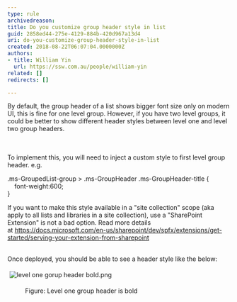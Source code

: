 ```yaml
---
type: rule
archivedreason: 
title: Do you customize group header style in list
guid: 2858ed44-275e-4129-884b-420d967a13d4
uri: do-you-customize-group-header-style-in-list
created: 2018-08-22T06:07:04.0000000Z
authors:
- title: William Yin
  url: https://ssw.com.au/people/william-yin
related: []
redirects: []

---
```



By default, the group header&#160;of a&#160;list shows bigger font size only&#160;on modern UI, this is fine for one level group. However, if you have two level groups, it could be better to show different header styles between level one and level two group headers.<br>
<br><excerpt class='endintro'></excerpt><br>
<p>​To implement this, you will need to inject a custom style to first level group header.​ e.g.</p><p class="ssw15-rteElement-CodeArea">​​.ms-GroupedList-group &gt; .ms-GroupHeader .ms-GroupHeader-title &#123;<br>&#160; &#160; font-weight&#58;600;<br>&#125;​</p><p><em></em></p><p>If you want to make this style available in a &quot;site collection&quot; scope (aka apply to all lists and libraries in a site collection), use a &quot;SharePoint Extension&quot; is not a bad option. Read more details at&#160;<a href="https&#58;//docs.microsoft.com/en-us/sharepoint/dev/spfx/extensions/get-started/serving-your-extension-from-sharepoint">https&#58;//docs.microsoft.com/en-us/sharepoint/dev/spfx/extensions/get-started/serving-your-extension-from-sharepoint</a><br>&#160;<br></p><p>Once deployed, you should be able to see a header style like the below&#58;<br></p><dl class="ssw15-rteElement-ImageArea"><img src="/SiteAssets/do-you-customize-group-header-style-in-list/level%20one%20gorup%20header%20bold.png" alt="level one gorup header bold.png" style="margin&#58;5px;" /></dl><dd class="ssw15-rteElement-FigureNormal">Figure&#58; Level one group header is bold<br></dd><p><br></p>


